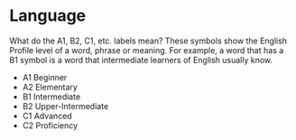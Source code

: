 # Language
What do the A1, B2, C1, etc. labels mean?
These symbols show the English Profile level of a word, phrase or meaning. For example, a word that has a B1 symbol is a word that intermediate learners of English usually know.
- A1 Beginner
- A2 Elementary
- B1 Intermediate
- B2 Upper-Intermediate
- C1 Advanced
- C2 Proficiency
